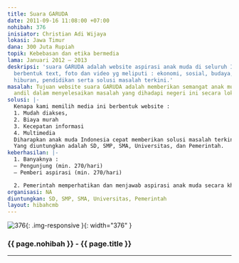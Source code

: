 ```yaml
---
title: Suara GARUDA
date: 2011-09-16 11:08:00 +07:00
nohibah: 376
inisiator: Christian Adi Wijaya
lokasi: Jawa Timur
dana: 300 Juta Rupiah
topik: Kebebasan dan etika bermedia
lama: Januari 2012 – 2013
deskripsi: 'suara GARUDA adalah website aspirasi anak muda di seluruh Indonesia yg
  berbentuk text, foto dan video yg meliputi : ekonomi, sosial, budaya, teknologi,
  hiburan, pendidikan serta solusi masalah terkini.'
masalah: Tujuan website suara GARUDA adalah memberikan semangat anak muda untuk ikut
  andil dalam menyelesaikan masalah yang dihadapi negeri ini secara lokal maupun nasional.
solusi: |-
  Kenapa kami memilih media ini berbentuk website :
  1. Mudah diakses,
  2. Biaya murah
  3. Kecepatan informasi
  4. Multimedia
  Diharapkan anak muda Indonesia cepat memberikan solusi masalah terkini dan aspirasinya dapat tersalurkan.
  Yang diuntungkan adalah SD, SMP, SMA, Universitas, dan Pemerintah.
keberhasilan: |-
  1. Banyaknya :
  – Pengunjung (min. 270/hari)
  – Pemberi aspirasi (min. 270/hari)

  2. Pemerintah memperhatikan dan menjawab aspirasi anak muda secara khusus di website suara GARUDA. Nilai plus jika ada solusi dari anak muda yang dilakukan oleh pemerintah
organisasi: NA
diuntungkan: SD, SMP, SMA, Universitas, Pemerintah
layout: hibahcmb
---
```


![376](/static/img/hibahcmb/376.png){: .img-responsive }{: width="376" }

### {{ page.nohibah }} - {{ page.title }}

---
